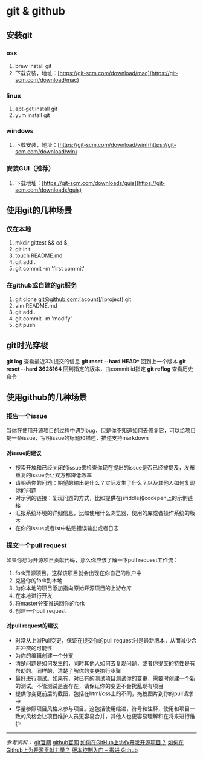 # git & github

## 安装git

### osx
1. brew install git
2. 下载安装，地址：[https://git-scm.com/download/mac](https://git-scm.com/download/mac)

### linux
1. apt-get install git
2. yum install git

### windows
1. 下载安装，地址：[https://git-scm.com/download/win](https://git-scm.com/download/win)

### 安装GUI（推荐）
1. 下载地址：[https://git-scm.com/downloads/guis](https://git-scm.com/downloads/guis)

## 使用git的几种场景

### 仅在本地
1. mkdir gittest && cd $_
2. git init
3. touch README.md
4. git add .
5. git commit -m 'first commit'

### 在github或自建的git服务
1. git clone git@github.com:[acount]/[project].git
2. vim README.md
3. git add .
4. git commit -m 'modify'
5. git push
 
## git时光穿梭
**git log** 查看最近3次提交的信息
**git reset --hard HEAD^** 回到上一个版本
**git reset --hard 3628164** 回到指定的版本，由commit id指定
**git reflog** 查看历史命令

## 使用github的几种场景

### 报告一个issue
当你在使用开源项目的过程中遇到bug，但是你不知道如何去修复它，可以给项目提一条issue，写明issue的标题和描述，描述支持markdown
#### 对issue的建议
* 搜索开放和已经关闭的issue来检查你现在提出的issue是否已经被提及，发布重复的issue会让双方都降低效率
* 请明确你的问题：期望的输出是什么？实际发生了什么？以及其他人如何复现你的问题
* 对示例的链接：复现问题的方式，比如提供在jsfiddle和codepen上的示例链接
* 汇报系统环境的详细信息，比如使用什么浏览器，使用的库或者操作系统的版本
* 在你的issue或者ist中粘贴错误输出或者日志

### 提交一个pull request
如果你想为开源项目贡献代码，那么你应该了解一下pull request工作流：

1. fork开源项目，这样该项目就会出现在你自己的账户中
2. 克隆你的fork到本地
3. 为你本地的项目添加指向原始开源项目的上游仓库
4. 在本地进行开发
5. 将master分支推送回你的fork
6. 创建一个pull request
#### 对pull request的建议
* 时常从上游Pull变更，保证在提交你的pull request时是最新版本，从而减少合并冲突的可能性
* 为你的编辑创建一个分支
* 清楚问题是如何发生的，同时其他人如何去复现问题，或者你提交的特性是有帮助的。同样的，清楚了解你的变更执行步骤
* 最好进行测试。如果有，对已有的测试项目测试你的变更，需要时创建一个新的测试。不管测试是否存在，请保证你的变更不会扰乱现有项目
* 提供你变更前后的截图，包括在html/css上的不同，拖拽图片到你的pull请求中
* 尽量参照项目风格来参与项目。这包括使用缩进，符号和注释，使用和项目一致的风格会让项目维护人员更容易合并，其他人也更容易理解和在将来进行维护

***

*参考资料：*
[git官网](https://git-scm.com/)
[github官网](https://github.com/)
[如何在GitHub上协作开发开源项目？](http://os.51cto.com/art/201308/408674.htm)
[如何在Github上为开源贡献力量？](http://blog.jobbole.com/65147/)
[版本控制入门 – 搬进 Github](http://www.imooc.com/learn/390)

